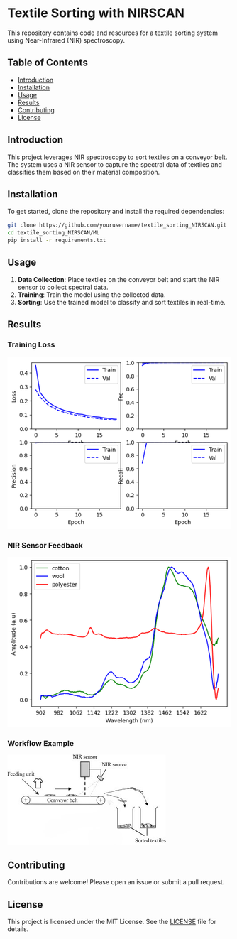# Textile Sorting with NIRSCAN

This repository contains code and resources for a textile sorting system using Near-Infrared (NIR) spectroscopy.

## Table of Contents
- [Introduction](#introduction)
- [Installation](#installation)
- [Usage](#usage)
- [Results](#results)
- [Contributing](#contributing)
- [License](#license)

## Introduction
This project leverages NIR spectroscopy to sort textiles on a conveyor belt. The system uses a NIR sensor to capture the spectral data of textiles and classifies them based on their material composition.

## Installation
To get started, clone the repository and install the required dependencies:
```bash
git clone https://github.com/yourusername/textile_sorting_NIRSCAN.git
cd textile_sorting_NIRSCAN/ML
pip install -r requirements.txt
```

## Usage
1. **Data Collection**: Place textiles on the conveyor belt and start the NIR sensor to collect spectral data.
2. **Training**: Train the model using the collected data.
3. **Sorting**: Use the trained model to classify and sort textiles in real-time.

## Results
### Training Loss
![Training Loss](images/loss.png)

### NIR Sensor Feedback
![NIR Sensor Feedback](images/output.png)

### Workflow Example
![Workflow Example](images/nirscan_example.jpg)

## Contributing
Contributions are welcome! Please open an issue or submit a pull request.

## License
This project is licensed under the MIT License. See the [LICENSE](LICENSE) file for details.
